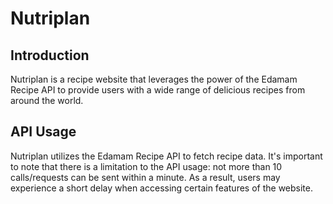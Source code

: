 # Nutriplan

## Introduction

Nutriplan is a recipe website that leverages the power of the Edamam Recipe API to provide users with a wide range of delicious recipes from around the world.

## API Usage

Nutriplan utilizes the Edamam Recipe API to fetch recipe data. It's important to note that there is a limitation to the API usage: not more than 10 calls/requests can be sent within a minute. As a result, users may experience a short delay when accessing certain features of the website. 

